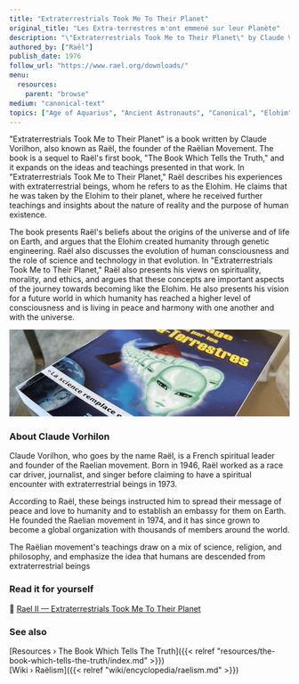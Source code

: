```yaml
---
title: "Extraterrestrials Took Me To Their Planet"
original_title: "Les Extra-terrestres m'ont emmené sur leur Planète"
description: "\"Extraterrestrials Took Me to Their Planet\" by Claude Vorilhon, known as Raël, is a sequel to his first book, “The Book Which Tells the Truth.” In this work, Raël details his alleged encounters with extraterrestrial beings, the Elohim, claiming he was taken to their planet. Here, he received teachings about the nature of reality and human existence. The book delves into Raël's beliefs about the universe and life on Earth's origins, suggesting that humanity was created through genetic engineering by the Elohim. It discusses the evolution of human consciousness and the role of science and technology in this process."
authored_by: ["Raël"]
publish_date: 1976
follow_url: "https://www.rael.org/downloads/"
menu:
  resources:
    parent: "browse"
medium: "canonical-text"
topics: ["Age of Aquarius", "Ancient Astronauts", "Canonical", "Elohim", "Intelligent Design", "Neo-Euhemerism", "Raëlism", "Religion", "Syncretism"]
---
```


"Extraterrestrials Took Me to Their Planet" is a book written by Claude Vorilhon, also known as Raël, the founder of the Raëlian Movement. The book is a sequel to Raël's first book, "The Book Which Tells the Truth," and it expands on the ideas and teachings presented in that work. In "Extraterrestrials Took Me to Their Planet," Raël describes his experiences with extraterrestrial beings, whom he refers to as the Elohim. He claims that he was taken by the Elohim to their planet, where he received further teachings and insights about the nature of reality and the purpose of human existence.

The book presents Raël's beliefs about the origins of the universe and of life on Earth, and argues that the Elohim created humanity through genetic engineering. Raël also discusses the evolution of human consciousness and the role of science and technology in that evolution. In "Extraterrestrials Took Me to Their Planet," Raël also presents his views on spirituality, morality, and ethics, and argues that these concepts are important aspects of the journey towards becoming like the Elohim. He also presents his vision for a future world in which humanity has reached a higher level of consciousness and is living in peace and harmony with one another and with the universe.

![Image](images/le-message-book.jpg "Extraterrestrials Took Me To Their Planet, 1976 — Raël")

### About Claude Vorhilon

Claude Vorilhon, who goes by the name Raël, is a French spiritual leader and founder of the Raelian movement. Born in 1946, Raël worked as a race car driver, journalist, and singer before claiming to have a spiritual encounter with extraterrestrial beings in 1973.

According to Raël, these beings instructed him to spread their message of peace and love to humanity and to establish an embassy for them on Earth. He founded the Raelian movement in 1974, and it has since grown to become a global organization with thousands of members around the world.

The Raëlian movement's teachings draw on a mix of science, religion, and philosophy, and emphasize the idea that humans are descended from extraterrestrial beings

### Read it for yourself

📖  [Rael II — Extraterrestrials Took Me To Their Planet](https://wheelofheaven.github.io/rael-two-extraterrestrials-took-me-to-their-planet/)

### See also

[Resources › The Book Which Tells The Truth]({{< relref "resources/the-book-which-tells-the-truth/index.md" >}})</br>
[Wiki › Raëlism]({{< relref "wiki/encyclopedia/raelism.md" >}})</br>
